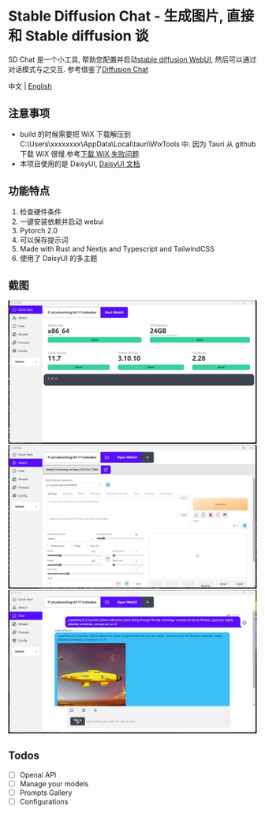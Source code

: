 # Stable Diffusion Chat - 生成图片, 直接和 Stable diffusion 谈

SD Chat 是一个小工具, 帮助您配置并启动[stable diffusion WebUI](https://github.com/AUTOMATIC1111/stable-diffusion-webui), 然后可以通过对话模式与之交互.
参考借鉴了[Diffusion Chat](https://github.com/KAJdev/diffusion-chat)

中文 | [English](./README.md)

## 注意事项

- build 的时候需要把 WiX 下载解压到 C:\Users\xxxxxxxx\AppData\Local\tauri\WixTools 中. 因为 Tauri 从 github 下载 WiX 很慢.参考[下载 WiX 失败问题](https://github.com/lecepin/blog/blob/main/%E8%A7%A3%E5%86%B3%20Rust%20Tauri%201.0%20%E6%9E%84%E5%BB%BA%E6%97%B6%E4%B8%8B%E8%BD%BD%20WiX%E5%A4%B1%E8%B4%A5.md)
- 本项目使用的是 DaisyUI, [DaisyUI 文档](https://daisyui.com/components/)

## 功能特点

1. 检查硬件条件
2. 一键安装依赖并启动 webui
3. Pytorch 2.0
4. 可以保存提示词
5. Made with Rust and Nextjs and Typescript and TailwindCSS
6. 使用了 DaisyUI 的多主题

## 截图

![Screenshot](./docs/start.jpg)
![Screenshot](./docs/webui.jpg)
![Screenshot](./docs/chat.jpg)

## Todos

- [ ] Openai API
- [ ] Manage your models
- [ ] Prompts Gallery
- [ ] Configurations

